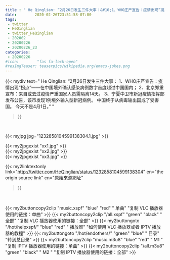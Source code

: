 ```yaml
---
title : " He Qinglian: “2月26日发生三件大事：&#10;1、WHO庄严宣告：疫情出现“拐点”——在中国境外确认感染病例数字首度超过中国国内；&#10;2、北京郑重宣布：来自或去过疫情严重国家人员需隔离14天。&#10;3、宁夏中卫市新冠疫情指挥部发布公告，该市发现1例境外输入型新冠病例。&#10;中国终于从病毒输出国成了受害国。&#10;今天不是4月1日。”  "
date:        2020-02-26T23:51:58-07:00
tags:
 - twitter
 - HeQinglian
 - twitter_HeQinglian
 - 202002
 - 20200226
 - 20200226_23
categories:
 - 20200226
#icon:        "fas fa-lock-open"
#resImgTeaser: teaserpics/wikipedia.org/emacs-jokes.png
---
```


{{< mydiv text=" He Qinglian: “2月26日发生三件大事：&#10;1、WHO庄严宣告：疫情出现“拐点”——在中国境外确认感染病例数字首度超过中国国内；&#10;2、北京郑重宣布：来自或去过疫情严重国家人员需隔离14天。&#10;3、宁夏中卫市新冠疫情指挥部发布公告，该市发现1例境外输入型新冠病例。&#10;中国终于从病毒输出国成了受害国。&#10;今天不是4月1日。”  "
>}}
<br>


 {{< myjpg jpg="1232858104599138304.1.jpg" >}}<br> 

{{< my2jpgexist "xx1.jpg" >}}<br>
{{< my2jpgexist "xx2.jpg" >}}<br>
{{< my2jpgexist "xx3.jpg" >}}<br>


{{< my2linktextonly link="http://twitter.com/HeQinglian/status/1232858104599138304"
en="the origin source link" cn="原始來源網址"
>}}


<br>

{{< my2buttoncopy2clip "music.xspf"        "blue"   "red"    " 单曲"  "复制 VLC 播放器使用的链接：单曲" >}} {{< my2buttoncopy2clip "/all.xspf"         "green"  "black"  " 全部"  "复制 VLC 播放器使用的链接：全部" >}} {{< my2buttongoto      "/hot/helpxspf/"    "blue"   "red"    " 播放器" "如何使用 VLC 播放器或者 IPTV 播放器的教程" >}} {{< my2buttongoto      "/hot/endothers/"   "green"  "blue"   " 目录"   "转到总目录" >}} {{< my2buttoncopy2clip "music.m3u8"        "blue"   "red"    " M1 "    "复制 IPTV 播放器使用的链接：单曲" >}} {{< my2buttoncopy2clip "/all.m3u8"         "green"  "black"  " M2 "    "复制 IPTV 播放器使用的链接：全部" >}} 
